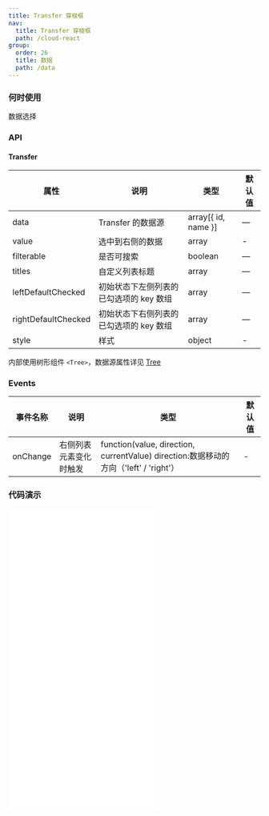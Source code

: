 ```yaml
---
title: Transfer 穿梭框
nav:
  title: Transfer 穿梭框
  path: /cloud-react
group:
  order: 26
  title: 数据
  path: /data
---
```


### 何时使用

数据选择

### API

#### Transfer

| 属性           | 说明                    | 类型              | 默认值 |
| -------------- | ----------------------- | ----------------- | ------ |
| data | Transfer 的数据源 | array[{ id, name }] | — | [ ] |
| value | 选中到右侧的数据 | array | - | [] |
| filterable | 是否可搜索 | boolean | — | false |
| titles | 自定义列表标题 | array | — | ['列表 1', '列表 2'] |
| leftDefaultChecked | 初始状态下左侧列表的已勾选项的 key 数组 | array | — | [ ] |
| rightDefaultChecked | 初始状态下右侧列表的已勾选项的 key 数组 | array | — | [ ] |
| style | 样式 | object | - | {} |

内部使用树形组件 `<Tree>`，数据源属性详见 [Tree](./tree)

### Events
| 事件名称      | 说明    | 类型       | 默认值 |
|---------- |-------- |---------- |---------|
| onChange | 右侧列表元素变化时触发 | function(value, direction, currentValue) direction:数据移动的方向（'left' / 'right'） | -      |

 ### 代码演示 

<embed src="@components/transfer/demos/basic.md" /> 
<embed src="@components/transfer/demos/searchable.md" />
<embed src="@components/transfer/demos/defaultChecked.md" />
<embed src="@components/transfer/demos/tree.md" />
